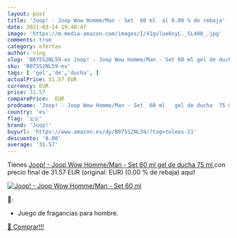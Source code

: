 ```yaml
---
layout: post
title: 'Joop! - Joop Wow Homme/Man - Set  60 ml  al 0.00 % de rebaja'
date: 2021-03-14 19:40:47
image: 'https://m.media-amazon.com/images/I/41gvlue6nyL._SL400_.jpg'
comments: true
category: ofertas
author: ring
slug: 'B075S2NL59-es Joop! - Joop Wow Homme/Man - Set 60 ml gel de ducha 75 ml'
sku: 'B075S2NL59-es'
tags: [ 'gel','de','ducha', ]
actualPrice: 31.57 EUR
currency: EUR
price: 31.57
comparePrice:  EUR
prodname: 'Joop! - Joop Wow Homme/Man - Set  60 ml   gel de ducha  75 ml '
country: 'es'
flag: '🇪🇸'
brand: 'Joop!'
buyurl: 'https://www.amazon.es/dp/B075S2NL59/?tag=tolees-21'
descuento: '0.00'
average: '31.57'
---
```


Tienes [Joop! - Joop Wow Homme/Man - Set  60 ml   gel de ducha  75 ml ](https://www.amazon.es/dp/B075S2NL59/?tag=tolees-21) con precio final de  31.57 EUR (original:  EUR) (0.00 %  de rebaja) aqui!

[![Joop! - Joop Wow Homme/Man - Set  60 ml ](https://m.media-amazon.com/images/I/41gvlue6nyL._SL400_.jpg)](https://www.amazon.es/dp/B075S2NL59/?tag=tolees-21)

🔎:

- Juego de fragancias para hombre.

[🛒 Comprar!!!](https://www.amazon.es/dp/B075S2NL59/?tag=tolees-21)
